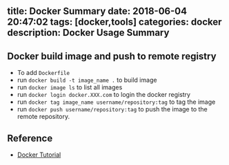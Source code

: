 title: Docker Summary
date: 2018-06-04 20:47:02
tags: [docker,tools]
categories: docker
description: Docker Usage Summary
---

## Docker build image and push to remote registry

- To add `Dockerfile`
- run `docker build -t image_name .` to build image
- run `docker image ls` to list all images
- run `docker login docker.XXX.com` to login the docker registry
- run `docker tag image_name username/repository:tag` to tag the image
- run `docker push username/repository:tag` to push the image to the remote repository.

## Reference

- [Docker Tutorial](https://docs.docker.com/get-started/part2/#log-in-with-your-docker-id)
